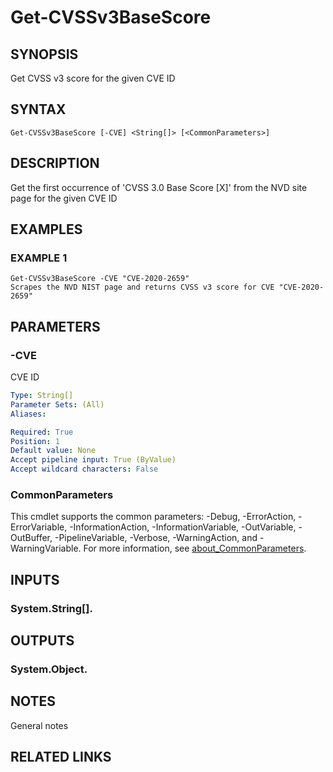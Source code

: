 # Get-CVSSv3BaseScore

## SYNOPSIS
Get CVSS v3 score for the given CVE ID

## SYNTAX

```
Get-CVSSv3BaseScore [-CVE] <String[]> [<CommonParameters>]
```

## DESCRIPTION
Get the first occurrence of 'CVSS 3.0 Base Score \[X\]' from the NVD site
page for the given CVE ID

## EXAMPLES

### EXAMPLE 1
```
Get-CVSSv3BaseScore -CVE "CVE-2020-2659"
Scrapes the NVD NIST page and returns CVSS v3 score for CVE "CVE-2020-2659"
```

## PARAMETERS

### -CVE
CVE ID

```yaml
Type: String[]
Parameter Sets: (All)
Aliases:

Required: True
Position: 1
Default value: None
Accept pipeline input: True (ByValue)
Accept wildcard characters: False
```

### CommonParameters
This cmdlet supports the common parameters: -Debug, -ErrorAction, -ErrorVariable, -InformationAction, -InformationVariable, -OutVariable, -OutBuffer, -PipelineVariable, -Verbose, -WarningAction, and -WarningVariable. For more information, see [about_CommonParameters](http://go.microsoft.com/fwlink/?LinkID=113216).

## INPUTS

### System.String[].
## OUTPUTS

### System.Object.
## NOTES
General notes

## RELATED LINKS
